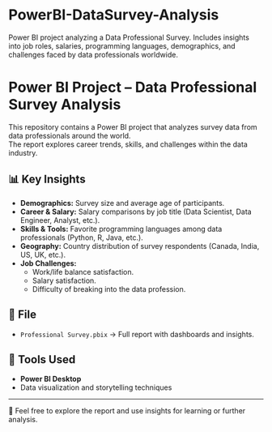 # PowerBI-DataSurvey-Analysis
Power BI project analyzing a Data Professional Survey. Includes insights into job roles, salaries, programming languages, demographics, and challenges faced by data professionals worldwide.
# Power BI Project – Data Professional Survey Analysis

This repository contains a Power BI project that analyzes survey data from data professionals around the world.  
The report explores career trends, skills, and challenges within the data industry.

## 📊 Key Insights
- **Demographics:** Survey size and average age of participants.  
- **Career & Salary:** Salary comparisons by job title (Data Scientist, Data Engineer, Analyst, etc.).  
- **Skills & Tools:** Favorite programming languages among data professionals (Python, R, Java, etc.).  
- **Geography:** Country distribution of survey respondents (Canada, India, US, UK, etc.).  
- **Job Challenges:**  
  - Work/life balance satisfaction.  
  - Salary satisfaction.  
  - Difficulty of breaking into the data profession.  

## 📂 File
- `Professional Survey.pbix` → Full report with dashboards and insights.

## 🚀 Tools Used
- **Power BI Desktop**  
- Data visualization and storytelling techniques  

---

🔗 Feel free to explore the report and use insights for learning or further analysis.
